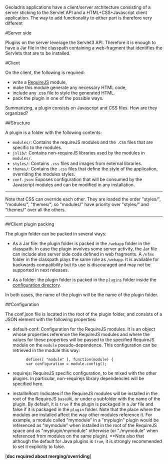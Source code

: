 Geoladris applications have a client/server architecture consisting of a server sticking to the Servlet API and a HTML+CSS+Javascript client application. The way to add functionality to either part is therefore very different

#Server side

Plugins on the server leverage the Servlet3 API. Therefore it is enough to have a Jar file in the classpath containing a web-fragment that identifies the Servlets that are to be installed.

#Client 

On the client, the following is required:

- write a [RequireJS](http://requirejs.org/docs/api.html) module,
- make this module generate any necessary HTML code,
- include any .css file to style the generated HTML.
- pack the plugin in one of the possible ways.

Summarizing, a plugin consists on Javascript and CSS files. How are they organized?

##Structure

A plugin is a folder with the following contents:

- `modules/`: Contains the requireJS modules and the `.CSS` files that are specific to the modules.
- `jslib/`: Contains non-requireJS libraries used by the modules in `modules/`.
- `styles/`: Contains `.css` files and images from external libraries.
- `themes/`: Contains the `.css` files that define the style of the application, overriding the modules styles.
- `conf.json`: Exposes configuration that will be consumed by the Javascript modules and can be modified in any installation.

***
Note that CSS can override each other. They are loaded the order "styles/", "modules/", "themes/", so "modules/" have priority over "styles/" and "themes/" over all the others.

***

##Client plugin packing

The plugin folder can be packed in several ways:

- As a Jar file: the plugin folder is packed in the `/webapp` folder in the classpath. In case the plugin involves some server activity, the Jar file can include also server side code defined in web fragments. A `/nfms` folder in the classpath plays the same role as `/webapp`. It is available for backwards compatibility but its use is discouraged and may not be supported in next releases.

- As a folder: the plugin folder is packed in the `plugins` folder inside the [configuration directory](conf_dir.md).

In both cases, the name of the plugin will be the name of the plugin folder.

##Configuration

The conf.json file is located in the root of the plugin folder, and consists of a JSON element with the following properties:

- default-conf: Configuration for the RequireJS modules. It is an object whose properties reference the RequireJS modules and where the values for these properties will be passed to the specified RequireJS module on the `module` pseudo-dependence. This configuration can be retrieved in the module this way:

			define([ "module" ], function(module) {
			var configuration = module.config();

- requirejs: RequireJS specific configuration, to be mixed with the other plugins. In particular, non-requirejs library dependencies will be specified here.  

- installInRoot: Indicates if the RequireJS modules will be installed in the root of the RequireJS `baseURL` or under a subfolder with the name of the plugin. By default, it is `true` if the plugin is packaged in a Jar file and false if it is packaged in the `plugin` folder.
  Note that the place where the modules are installed affect the way other modules reference it. For example, a module called "mymodule" in a "myplugin" plugin would be referenced as "mymodule" when installed in the root of the RequireJS space and as "myplugin/mymodule" otherwise (or "./mymodule" when referenced from modules on the same plugin).
  **Note also that although the default for Java plugins is `true`, it is strongly recommended to set it explicitly to false.



[**doc required about merging/overriding**]

